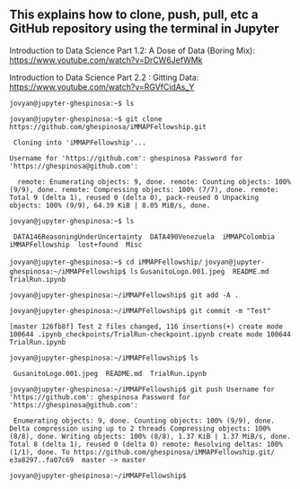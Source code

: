 ## This explains how to clone, push, pull, etc a GitHub repository using the terminal in Jupyter

Introduction to Data Science Part 1.2: A Dose of Data (Boring Mix): https://www.youtube.com/watch?v=DrCW6JefWMk

Introduction to Data Science Part 2.2 : Gitting Data: https://www.youtube.com/watch?v=RGVfCidAs_Y


`jovyan@jupyter-ghespinosa:~$ ls`

`jovyan@jupyter-ghespinosa:~$ git clone https://github.com/ghespinosa/iMMAPFellowship.git`

` Cloning into 'iMMAPFellowship'...`

`Username for 'https://github.com': ghespinosa
Password for 'https://ghespinosa@github.com': `

` 
 remote: Enumerating objects: 9, done.
 remote: Counting objects: 100% (9/9), done.
 remote: Compressing objects: 100% (7/7), done.
 remote: Total 9 (delta 1), reused 0 (delta 0), pack-reused 0
 Unpacking objects: 100% (9/9), 64.39 KiB | 8.05 MiB/s, done.`

`jovyan@jupyter-ghespinosa:~$ ls`

` DATA146ReasoningUnderUncertainty  DATA490Venezuela  iMMAPColombia  iMMAPFellowship  lost+found  Misc`

`jovyan@jupyter-ghespinosa:~$ cd iMMAPFellowship/`
`jovyan@jupyter-ghespinosa:~/iMMAPFellowship$ ls`
`GusanitoLogo.001.jpeg  README.md  TrialRun.ipynb`

`jovyan@jupyter-ghespinosa:~/iMMAPFellowship$ git add -A .`

`jovyan@jupyter-ghespinosa:~/iMMAPFellowship$ git commit -m "Test"`

`[master 126fb8f] Test
 2 files changed, 116 insertions(+)
 create mode 100644 .ipynb_checkpoints/TrialRun-checkpoint.ipynb
 create mode 100644 TrialRun.ipynb`
 
`jovyan@jupyter-ghespinosa:~/iMMAPFellowship$ ls`

` GusanitoLogo.001.jpeg  README.md  TrialRun.ipynb`

`jovyan@jupyter-ghespinosa:~/iMMAPFellowship$ git push
Username for 'https://github.com': ghespinosa
Password for 'https://ghespinosa@github.com':`

` Enumerating objects: 9, done.
 Counting objects: 100% (9/9), done.
 Delta compression using up to 2 threads
 Compressing objects: 100% (8/8), done.
 Writing objects: 100% (8/8), 1.37 KiB | 1.37 MiB/s, done.
 Total 8 (delta 1), reused 0 (delta 0)
 remote: Resolving deltas: 100% (1/1), done.
 To https://github.com/ghespinosa/iMMAPFellowship.git/
   e3a8297..fa07c69  master -> master`

`jovyan@jupyter-ghespinosa:~/iMMAPFellowship$`